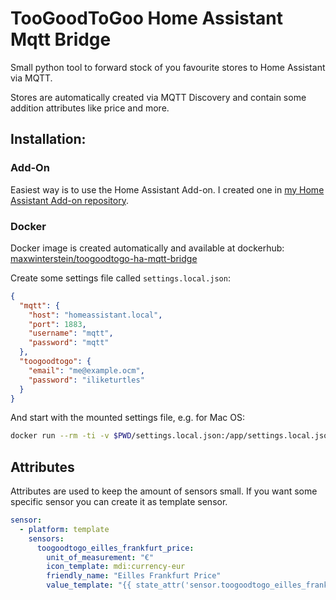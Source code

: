 # TooGoodToGoo Home Assistant Mqtt Bridge

Small python tool to forward stock of you favourite stores to Home Assistant via MQTT.

Stores are automatically created via MQTT Discovery and contain some addition attributes like price and more.

## Installation:

### Add-On

Easiest way is to use the Home Assistant Add-on. I created one in [my Home Assistant Add-on repository](https://github.com/MaxWinterstein/homeassistant-addons/).

### Docker

Docker image is created automatically and available at dockerhub: [maxwinterstein/toogoodtogo-ha-mqtt-bridge](https://hub.docker.com/r/maxwinterstein/toogoodtogo-ha-mqtt-bridge)

Create some settings file called `settings.local.json`:

```json
{
  "mqtt": {
    "host": "homeassistant.local",
    "port": 1883,
    "username": "mqtt",
    "password": "mqtt"
  },
  "toogoodtogo": {
    "email": "me@example.ocm",
    "password": "iliketurtles"
  }
}
```

And start with the mounted settings file, e.g. for Mac OS:

```bash
docker run --rm -ti -v $PWD/settings.local.json:/app/settings.local.json maxwinterstein/toogoodtogo-ha-mqtt-bridge
```

## Attributes

Attributes are used to keep the amount of sensors small. If you want some specific sensor you can create it as template sensor.

```yaml
sensor:
  - platform: template
    sensors:
      toogoodtogo_eilles_frankfurt_price:
        unit_of_measurement: "€"
        icon_template: mdi:currency-eur
        friendly_name: "Eilles Frankfurt Price"
        value_template: "{{ state_attr('sensor.toogoodtogo_eilles_frankfurt', 'price') }}"
```
